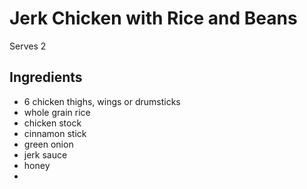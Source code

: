 # Jerk Chicken with Rice and Beans
Serves 2

## Ingredients
* 6 chicken thighs, wings or drumsticks
* whole grain rice
* chicken stock
* cinnamon stick
* green onion
* jerk sauce
* honey
* 
